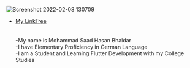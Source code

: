 ![Screenshot 2022-02-08 130709](https://user-images.githubusercontent.com/79747007/152941494-e0b23db8-8257-413a-9a82-95a151d3fa6c.png)

- [My LinkTree](https://linktr.ee/saadbhaldar1212)    
<br><br>
-My name is Mohammad Saad Hasan Bhaldar <br>
-I have Elementary Proficiency in German Language <br>
-I am a Student and Learning Flutter Development with my College Studies <br>
